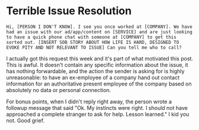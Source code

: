 # Terrible Issue Resolution

```
Hi, [PERSON I DON'T KNOW]. I see you once worked at [COMPANY]. We have
had an issue with our ad/app/content on [SERVICE] and are just looking
to have a quick phone chat with someone at [COMPANY] to get this
sorted out. [INSERT SOB STORY ABOUT HOW LIFE IS HARD, DESIGNED TO
EVOKE PITY AND NOT RELEVANT TO ISSUE] Can you tell me who to call?
```

I actually got this request this week and it's part of what motivated
this post. This is awful. It doesn't contain any specific information
about the issue, it has nothing forwardable, and the action the sender
is asking for is highly unreasonable: to have an ex-employee of a
company hand out contact information for an authoritative present
employee of the company based on absolutely no data or personal
connection.

For bonus points, when I didn't reply right away, the person wrote a
followup message that said "Ok. My instincts were right. I should not
have approached a complete stranger to ask for help. Lesson learned."
I kid you not. Good grief.